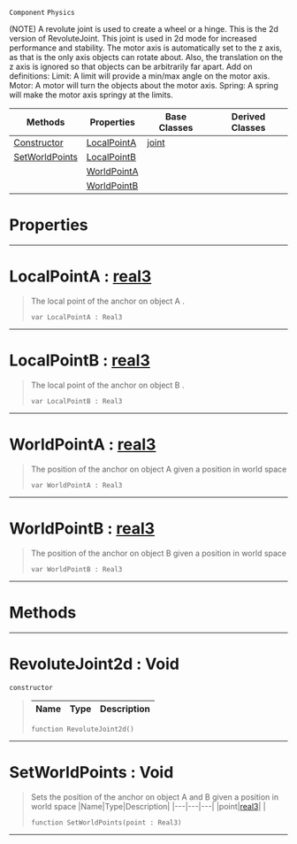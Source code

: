  `Component` `Physics`



(NOTE) A revolute joint is used to create a wheel or a hinge. This is the 2d version of RevoluteJoint. This joint is used in 2d mode for increased performance and stability. The motor axis is automatically set to the z axis, as that is the only axis objects can rotate about. Also, the translation on the z axis is ignored so that objects can be arbitrarily far apart. Add on definitions: Limit: A limit will provide a min/max angle on the motor axis. Motor: A motor will turn the objects about the motor axis. Spring: A spring will make the motor axis springy at the limits.

|Methods|Properties|Base Classes|Derived Classes|
|---|---|---|---|
|[ Constructor](https://github.com/ArendDanielek/ZeroDocsTest/blob/master/code_reference/class_reference/revolutejoint2d.markdown#revolutejoint2d-void)|[ LocalPointA](https://github.com/ArendDanielek/ZeroDocsTest/blob/master/code_reference/class_reference/revolutejoint2d.markdown#localpointa-zero-engine)|[joint](https://github.com/ArendDanielek/ZeroDocsTest/blob/master/code_reference/class_reference/joint.markdown)| |
|[ SetWorldPoints](https://github.com/ArendDanielek/ZeroDocsTest/blob/master/code_reference/class_reference/revolutejoint2d.markdown#setworldpoints-void)|[ LocalPointB](https://github.com/ArendDanielek/ZeroDocsTest/blob/master/code_reference/class_reference/revolutejoint2d.markdown#localpointb-zero-engine)| | |
| |[ WorldPointA](https://github.com/ArendDanielek/ZeroDocsTest/blob/master/code_reference/class_reference/revolutejoint2d.markdown#worldpointa-zero-engine)| | |
| |[ WorldPointB](https://github.com/ArendDanielek/ZeroDocsTest/blob/master/code_reference/class_reference/revolutejoint2d.markdown#worldpointb-zero-engine)| | |


 #  Properties


---  
 #  LocalPointA : [real3](https://github.com/ArendDanielek/ZeroDocsTest/blob/master/code_reference/zilch_base_types/real3.markdown)

> The local point of the anchor on object A . 
> ``` lang=cpp, name=Zilch
> var LocalPointA : Real3


---  
 #  LocalPointB : [real3](https://github.com/ArendDanielek/ZeroDocsTest/blob/master/code_reference/zilch_base_types/real3.markdown)

> The local point of the anchor on object B . 
> ``` lang=cpp, name=Zilch
> var LocalPointB : Real3


---  
 #  WorldPointA : [real3](https://github.com/ArendDanielek/ZeroDocsTest/blob/master/code_reference/zilch_base_types/real3.markdown)

> The position of the anchor on object A given a position in world space 
> ``` lang=cpp, name=Zilch
> var WorldPointA : Real3


---  
 #  WorldPointB : [real3](https://github.com/ArendDanielek/ZeroDocsTest/blob/master/code_reference/zilch_base_types/real3.markdown)

> The position of the anchor on object B given a position in world space 
> ``` lang=cpp, name=Zilch
> var WorldPointB : Real3


---  
 #  Methods


---  
 #  RevoluteJoint2d : Void

 `constructor`

> 
> |Name|Type|Description|
> |---|---|---|
> ``` lang=cpp, name=Zilch
> function RevoluteJoint2d()
> ``` 


---  
 #  SetWorldPoints : Void

> Sets the position of the anchor on object A and B given a position in world space 
> |Name|Type|Description|
> |---|---|---|
> |point|[real3](https://github.com/ArendDanielek/ZeroDocsTest/blob/master/code_reference/zilch_base_types/real3.markdown)| |
> ``` lang=cpp, name=Zilch
> function SetWorldPoints(point : Real3)
> ``` 


---  
 
  
  
  
  
  
  
  

 